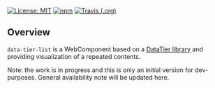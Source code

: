[![License: MIT](https://img.shields.io/badge/License-MIT-green.svg)](https://opensource.org/licenses/MIT)
[![npm](https://img.shields.io/npm/v/data-tier-list.svg)](https://www.npmjs.com/package/data-tier-list)
[![Travis (.org)](https://img.shields.io/travis/gullerya/data-tier-list.svg)](https://travis-ci.org/gullerya/data-tier-list)

## Overview

`data-tier-list` is a WebComponent based on a [DataTier library](https://github.com/gullerya/data-tier) and providing visualization of a repeated contents.

Note: the work is in progress and this is only an initial version for dev-purposes.
General availability note will be updated here.